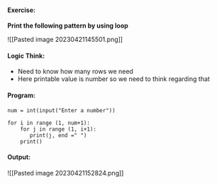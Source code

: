 #### Exercise:
 **Print the following pattern by using loop**

![[Pasted image 20230421145501.png]]

#### Logic Think:
* Need to know how many rows we need
* Here printable value is number so we need to think regarding that

#### Program:

```
num = int(input("Enter a number"))

for i in range (1, num+1):
    for j in range (1, i+1):
       print(j, end =" ")
    print()
```

#### Output:

![[Pasted image 20230421152824.png]]